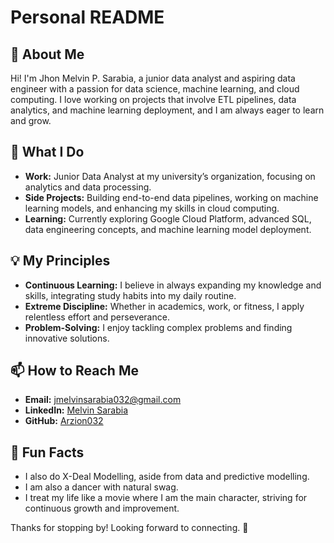 # Personal README

## 👋 About Me
Hi! I'm Jhon Melvin P. Sarabia, a junior data analyst and aspiring data engineer with a passion for data science, machine learning, and cloud computing. I love working on projects that involve ETL pipelines, data analytics, and machine learning deployment, and I am always eager to learn and grow.

## 🚀 What I Do
- **Work:** Junior Data Analyst at my university’s organization, focusing on analytics and data processing.
- **Side Projects:** Building end-to-end data pipelines, working on machine learning models, and enhancing my skills in cloud computing.
- **Learning:** Currently exploring Google Cloud Platform, advanced SQL, data engineering concepts, and machine learning model deployment.

## 💡 My Principles
- **Continuous Learning:** I believe in always expanding my knowledge and skills, integrating study habits into my daily routine.
- **Extreme Discipline:** Whether in academics, work, or fitness, I apply relentless effort and perseverance.
- **Problem-Solving:** I enjoy tackling complex problems and finding innovative solutions.

## 📫 How to Reach Me
- **Email:** jmelvinsarabia032@gmail.com
- **LinkedIn:** [Melvin Sarabia](https://www.linkedin.com/in/melvin-sarabia/)
- **GitHub:** [Arzion032](https://github.com/Arzion032)

## 🌱 Fun Facts
- I also do X-Deal Modelling, aside from data and predictive modelling.
- I am also a dancer with natural swag.
- I treat my life like a movie where I am the main character, striving for continuous growth and improvement.

Thanks for stopping by! Looking forward to connecting. 🚀


